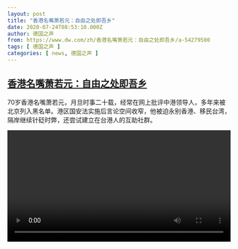 ```yaml
---
layout: post
title: "香港名嘴萧若元：自由之处即吾乡"
date: 2020-07-24T08:53:10.000Z
author: 德国之声
from: https://www.dw.com/zh/香港名嘴萧若元：自由之处即吾乡/a-54279500
tags: [ 德国之声 ]
categories: [ news, 德国之声 ]
---
```

<!--1595580790000-->
[香港名嘴萧若元：自由之处即吾乡](https://www.dw.com/zh/%E9%A6%99%E6%B8%AF%E5%90%8D%E5%98%B4%E8%90%A7%E8%8B%A5%E5%85%83%EF%BC%9A%E8%87%AA%E7%94%B1%E4%B9%8B%E5%A4%84%E5%8D%B3%E5%90%BE%E4%B9%A1/a-54279500)
------

<div>
<p>70岁香港名嘴萧若元，月旦时事二十载，经常在网上批评中港领导人，多年来被北京列入黑名单。港区国安法实施后言论空间收窄，他被迫永别香港、移民台湾，隔岸继续针砭时弊，还尝试建立在台港人的互助社群。</small></p><video src="https://tvdownloaddw-a.akamaihd.net/dwtv_video/flv/vdt_zh/2020/bchi200723_003_xiaoruoyuan_01i_sd_sor.mp4" controls style="width:100%"></video>
</div>
